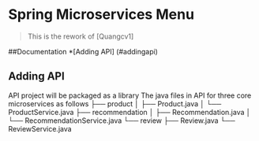 # Spring Microservices Menu
>This is the rework of [Quangcv1] 

##Documentation
*[Adding API] (#addingapi)
## Adding API
API project will be packaged as a library
The java files in API for three core microservices as follows
├── product
│   ├── Product.java
│   └── ProductService.java
├── recommendation
│   ├── Recommendation.java
│   └── RecommendationService.java
└── review
    ├── Review.java
    └── ReviewService.java
